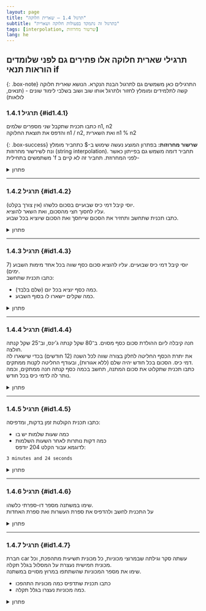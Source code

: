 ```yaml
---
layout: page 
title: "תרגול 1.4 – שארית חלוקה" 
subtitle: "בתרגול זה נתמקד בפעולות חלוקה ושארית"
tags: [interpolation, שרשור מחרוזות]
lang: he
---
```


<!-- https://chatgpt.com/c/68009c2e-f948-800e-bec6-8222041d0f33 -->

## תרגילי שארית חלוקה אלו פתירים גם לפני שלומדים הוראות תנאי if

{: .box-note}
התרגילים כאן משמשים גם לתרגול הבנת הנקרא. הנושא שארית חלוקה קשה לתלמידים ומומלץ לחזור ולתרגל אותו שוב ושוב בשלבי לימוד שונים - (תנאים, לולאות)

### תרגיל 1.4.1 {#id1.4.1}

כתבו תכנית שתקבל שני מספרים שלמים n1, n2  
והדפס את תוצאת החלוקה n1 / n2, ואת השארית n1 % n2

{: .box-success}
**שרשור מחרוזות:** בפתרון המוצע נעשה שימוש ב-$ כתחביר מומלץ ונח לשירשור מחרוזות (string interpolation). תחביר דומה משמש גם בפייתון כאשר משתמשים בתחילית 'f לפני המחרוזת. תחביר זה לא קיים ב-

<details><summary>פתרון</summary>

{% highlight csharp linenos %}
int n1 = 17; // example value
int n2 = 4;  // example value

int quotient = n1 / n2; // calculate integer division
int remainder = n1 % n2; // calculate remainder

Console.WriteLine($"Quotient: {quotient}, Remainder: {remainder}");
{% endhighlight %}


</details>

---

### תרגיל 1.4.2 {#id1.4.2}

יוסי קיבל דמי כיס שבועיים בסכום כלשהו (אין צורך בקלט).  
עליו לחסוך חצי מהסכום, ואת השאר להוציא.  
כתבו תכנית שתחשב ותחזיר את הסכום שייחסך ואת הסכום שיוציא בכל שבוע.

<details><summary>פתרון</summary>

{% highlight csharp linenos %}
int total = 120; // example amount

int save = total / 2; // save half
int spend = total - save; // the rest is for spending

Console.WriteLine($"Saved: {save}, Spent: {spend}");
{% endhighlight %}

{: .box-success}
**שרשור מחרוזות:** בפתרון זה נעשה שימוש ב-$ כתחביר מומלץ ונח לשירשור מחרוזות (string interpolation). תחביר דומה משמש גם בפייתון כאשר משתמשים בתחילית 'f לפני המחרוזת. תחביר זה לא קיים ב-

</details>

---

### תרגיל 1.4.3 {#id1.4.3}

יוסי קיבל דמי כיס שבועיים. עליו להוציא סכום כסף שווה בכל אחד מימות השבוע (7 ימים).  
כתבו תכנית שתחשב:  
- כמה כסף יוציא בכל יום (שלם בלבד).  
- כמה שקלים יישארו לו בסוף השבוע.

<details><summary>פתרון</summary>

{% highlight csharp linenos %}
int money = 53; // example value

int perDay = money / 7; // integer division for daily spending
int leftover = money % 7; // what's left after division

Console.WriteLine($"Per day: {perDay}, Leftover: {leftover}");
{% endhighlight %}

</details>

---

### תרגיל 1.4.4 {#id1.4.4}

חנה קיבלה ליום ההולדת סכום כסף מסוים. ב־80 שקל קנתה ג’ינס, וב־25 שקל קנתה חולצה.  
את יתרת הכסף החליטה לחלק בצורה שווה לכל השנה (12 חודשים) בכדי שישארו לה דמי כיס. הסכום בכל חודש יהיה שלם (ללא אגורות), ובעודף החליטה לקנות ממתקים.  
כתבו תכנית שתקלוט את סכום המתנה, תחשב בכמה כסף קנתה חנה ממתקים, וכמה נותר לה לדמי כיס בכל חודש.

<details><summary>פתרון</summary>

{% highlight csharp linenos %}
int gift = 250; // example value
int jeans = 80;
int shirt = 25;

int left = gift - jeans - shirt; // money left after shopping
int monthly = left / 12; // full shekels per month
int candy = left % 12; // leftover goes to candy

Console.WriteLine($"Monthly allowance: {monthly}, Candy: {candy}");
{% endhighlight %}

</details>

---

### תרגיל 1.4.5 {#id1.4.5}

כתבו תכנית הקולטת זמן בדקות, ומדפיסה:
- כמה שעות שלמות יש בו  
- כמה דקות נותרות לאחר השעות השלמות  
לדוגמא עבור הקלט 204 יודפס:  

```
3 minutes and 24 seconds
```


<details><summary>פתרון</summary>

{% highlight csharp linenos %}
int totalMinutes = 204; // example

int hours = totalMinutes / 60; // full hours
int minutes = totalMinutes % 60; // remaining minutes

Console.WriteLine($"{hours} minutes and {minutes} seconds");
{% endhighlight %}

</details>

---

### תרגיל 1.4.6 {#id1.4.6}

שימו במשתנה מספר דו-ספרתי כלשהו.  
על התכנית לחשב ולהדפיס את ספרת העשרות ואת ספרת האחדות

<details><summary>פתרון</summary>

{% highlight csharp linenos %}
int number = 47; // example two-digit number

int tens = number / 10; // extract tens digit
int ones = number % 10; // extract ones digit

Console.WriteLine($"Tens: {tens}, Ones: {ones}");
{% endhighlight %}

</details>

---

### תרגיל 1.4.7 {#id1.4.7}

חברת car עשתה סקר וגילתה שבמרוצי מכוניות, כל מכונית תשיעית מתהפכת, וכל מכונית חמישית נעצרת על המסלול בגלל תקלה.  
שימו את מספר המכוניות שהשתתפו במרוץ מסויים במשתנה.  
- כתבו תכנית שתדפיס כמה מכוניות התהפכו  
- כמה מכוניות נעצרו בגלל תקלה.

<details><summary>פתרון</summary>

{% highlight csharp linenos %}
int totalCars = 180; // example value

int flipped = totalCars / 9; // every 9th car flips
int stopped = totalCars / 5; // every 5th car stops

Console.WriteLine($"Flipped cars: {flipped}");
Console.WriteLine($"Stopped cars: {stopped}");
{% endhighlight %}

</details>
